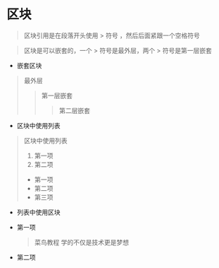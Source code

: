 # 区块

> 区块引用是在段落开头使用 > 符号 ，然后后面紧跟一个空格符号

> 区块是可以嵌套的，一个 > 符号是最外层，两个 > 符号是第一层嵌套

- 嵌套区块

> 最外层
> > 第一层嵌套
> > > 第二层嵌套

- 区块中使用列表

> 区块中使用列表
> 1. 第一项
> 2. 第二项
> + 第一项
> + 第二项
> + 第三项

- 列表中使用区块

* 第一项
    > 菜鸟教程
    > 学的不仅是技术更是梦想
* 第二项